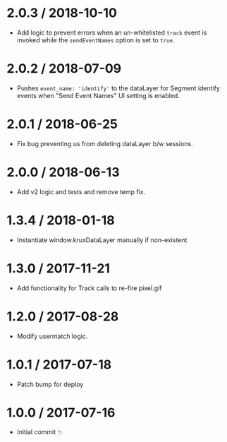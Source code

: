 
2.0.3 / 2018-10-10
==================

  * Add logic to prevent errors when an un-whitelisted `track` event is invoked 
    while the `sendEventNames` option is set to `true`.

2.0.2 / 2018-07-09
==================

  * Pushes `event_name: 'identify'` to the dataLayer for Segment identify
    events when "Send Event Names" UI setting is enabled.

2.0.1 / 2018-06-25
==================

  * Fix bug preventing us from deleting dataLayer b/w sessions.

2.0.0 / 2018-06-13
==================

  * Add v2 logic and tests and remove temp fix.

1.3.4 / 2018-01-18
==================

  * Instantiate window.kruxDataLayer manually if non-existent

1.3.0 / 2017-11-21
==================

  * Add functionality for Track calls to re-fire pixel.gif

1.2.0 / 2017-08-28
==================

  * Modify usermatch logic.

1.0.1 / 2017-07-18
==================

  * Patch bump for deploy

1.0.0 / 2017-07-16
==================

  * Initial commit :sparkles:
